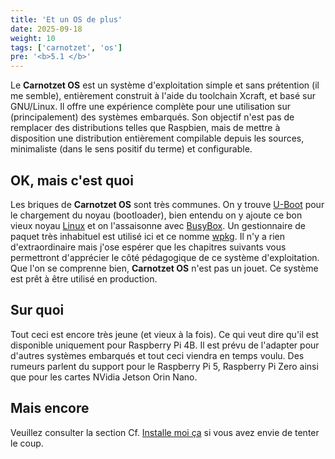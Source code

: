 ```yaml
---
title: 'Et un OS de plus'
date: 2025-09-18
weight: 10
tags: ['carnotzet', 'os']
pre: '<b>5.1 </b>'
---
```


Le **Carnotzet OS** est un système d'exploitation simple et sans prétention (il
me semble), entièrement construit à l'aide du toolchain Xcraft, et basé sur
GNU/Linux. Il offre une expérience complète pour une utilisation sur
(principalement) des systèmes embarqués. Son objectif n'est pas de remplacer des
distributions telles que Raspbien, mais de mettre à disposition une distribution
entièrement compilable depuis les sources, minimaliste (dans le sens positif du
terme) et configurable.

## OK, mais c'est quoi

Les briques de **Carnotzet OS** sont très communes. On y trouve [U-Boot][uboot]
pour le chargement du noyau (bootloader), bien entendu on y ajoute ce bon vieux
noyau [Linux][linux] et on l'assaisonne avec [BusyBox][bb]. Un gestionnaire de
paquet très inhabituel est utilisé ici et ce nomme [wpkg][wpkg]. Il n'y a rien
d'extraordinaire mais j'ose espérer que les chapitres suivants vous permettront
d'apprécier le côté pédagogique de ce système d'exploitation. Que l'on se
comprenne bien, **Carnotzet OS** n'est pas un jouet. Ce système est prêt à être
utilisé en production.

## Sur quoi

Tout ceci est encore très jeune (et vieux à la fois). Ce qui veut dire qu'il est
disponible uniquement pour Raspberry Pi 4B. Il est prévu de l'adapter pour
d'autres systèmes embarqués et tout ceci viendra en temps voulu. Des rumeurs
parlent du support pour le Raspberry Pi 5, Raspberry Pi Zero ainsi que pour les
cartes NVidia Jetson Orin Nano.

## Mais encore

Veuillez consulter la section Cf. [Installe moi ça](/carnotzet/02.installation)
si vous avez envie de tenter le coup.

[uboot]: https://u-boot.org/
[linux]: https://kernel.org
[bb]: https://www.busybox.net/
[wpkg]: https://github.com/Xcraft-Inc/wpkg
